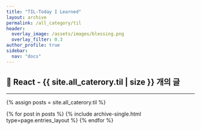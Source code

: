 ```yaml
---
title: "TIL-Today I Learned"
layout: archive
permalink: /all_category/til
header:
  overlay_image: /assets/images/blessing.png
  overlay_filter: 0.3
author_profile: true
sidebar:
  nav: "docs"
---
```


<h2> 📖 React - {{ site.all_caterory.til | size }} 개의 글 </h2>

---

{% assign posts = site.all_caterory.til  %}

{% for post in posts %}
{% include archive-single.html type=page.entries_layout %}
{% endfor %}
